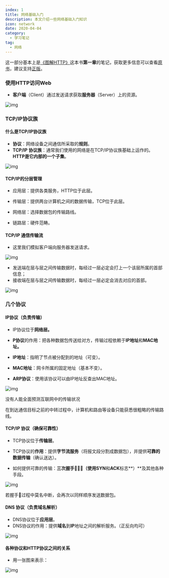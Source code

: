 ```yaml
---
index: 1
title: 网络基础入门
description: 本文介绍一些网络基础入门知识
icon: network
date: 2020-04-04
category:
  - 学习笔记
tag:
  - 网络
---
```


这一部分基本上是[《图解HTTP》](https://www.itpanda.net/book/2)这本书**第一章**的笔记，获取更多信息可以查看[原书](https://book.douban.com/subject/25863515//)，建议支持[正版](https://item.jd.com/11449491.html)。

### 使用HTTP访问Web

- **客户端**（Client）通过发送请求获取**服务器**（Server）上的资源。

![img](https://zhuye-1308301598.file.myqcloud.com/markdown/1583896054789-cec7be28-e922-4ddd-a934-977dd4e75d5f.png) 



### TCP/IP协议族

#### 什么是TCP/IP协议族

- **协议**：网络设备之间通信所采取的**规则**。
- **TCP/IP 协议族**：通常我们使用的网络是在TCP/IP协议族基础上运作的。**HTTP是它内部的一个子集**。

![img](https://zhuye-1308301598.file.myqcloud.com/markdown/1583896506987-955527cb-5258-4895-b852-455eb8a82fea.png) 

#### TCP/IP的分层管理

- 应用层：提供各类服务，HTTP位于此层。
- 传输层：提供两台计算机之间的数据传输，TCP位于此层。

- 网络层：选择数据包的传输路线。
- 链路层：硬件范畴。



#### TCP/IP 通信传输流

- 这里我们模拟客户端向服务器发送请求。



![img](https://zhuye-1308301598.file.myqcloud.com/markdown/1583897917456-3f9648aa-d0cc-4683-b77c-ddd780382a2f.png) 



- 发送端在层与层之间传输数据时，每经过一层必定会打上一个该层所属的首部信息；
- 接收端在层与层之间传输数据时，每经过一层必定会消去对应的首部。

![img](https://zhuye-1308301598.file.myqcloud.com/markdown/1583898094115-8d23e5af-0ce5-47a3-b27f-68b07d9c879e.png) 



### 几个协议

#### IP协议（负责传输）

- IP协议位于**网络层。**
- **P协议**的作用：把各种数据包传送给对方，传输过程依赖于**IP地址**和**MAC地址。**

- **IP地址**：指明了节点被分配到的地址（可变）。
- **MAC地址**：网卡所属的固定地址（基本不变）。

- **ARP协议**：使用该协议可以由IP地址反查出MAC地址。

![img](https://zhuye-1308301598.file.myqcloud.com/markdown/1583898611993-ac70ad9b-2a9c-44e0-b0e8-d65d4a908dee.png) 

没有人能全面预测互联网中的传输状况

在到达通信目标之前的中转过程中，计算机和路由等设备只能获悉很粗略的传输路线。



#### TCP/IP 协议（确保可靠性）

- TCP协议位于**传输层**。
- TCP协议的**作用**：提供**字节流服务**（将报文段分割成数据包），并提供**可靠的数据传输**（确认送达）。

- 如何提供可靠的传输：**三次握手🤝🤝🤝（**使用**SYN**和**ACK**标志**）**及其他各种手段。

![img](https://zhuye-1308301598.file.myqcloud.com/markdown/1583898978623-88dcd144-99d2-421a-9bbb-884f21778eb4.png) 

若握手🤝过程中莫名中断，会再次以同样顺序发送数据包。



#### DNS 协议（负责域名解析）

- DNS协议位于**应用层**。
- DNS协议的作用：提供**域名**到**IP**地址之间的解析服务。（正反向均可）

![img](https://zhuye-1308301598.file.myqcloud.com/markdown/1583899279357-334be7ef-fa96-4218-9193-f1dc96a130bc.png) 



#### 各种协议和HTTP协议之间的关系

- 用一张图来表示：

![img](https://zhuye-1308301598.file.myqcloud.com/markdown/1583899385397-bbff7aa8-8a73-434c-8ca3-838dcad7deb1.png) 